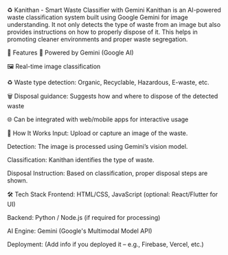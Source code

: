 ♻️ Kanithan - Smart Waste Classifier with Gemini
Kanithan is an AI-powered waste classification system built using Google Gemini for image understanding. It not only detects the type of waste from an image but also provides instructions on how to properly dispose of it. This helps in promoting cleaner environments and proper waste segregation.

🚀 Features
🧠 Powered by Gemini (Google AI)

🖼️ Real-time image classification

♻️ Waste type detection: Organic, Recyclable, Hazardous, E-waste, etc.

🗑️ Disposal guidance: Suggests how and where to dispose of the detected waste

🌐 Can be integrated with web/mobile apps for interactive usage

📸 How It Works
Input: Upload or capture an image of the waste.

Detection: The image is processed using Gemini’s vision model.

Classification: Kanithan identifies the type of waste.

Disposal Instruction: Based on classification, proper disposal steps are shown.

🛠️ Tech Stack
Frontend: HTML/CSS, JavaScript (optional: React/Flutter for UI)

Backend: Python / Node.js (if required for processing)

AI Engine: Gemini (Google's Multimodal Model API)

Deployment: (Add info if you deployed it – e.g., Firebase, Vercel, etc.)
